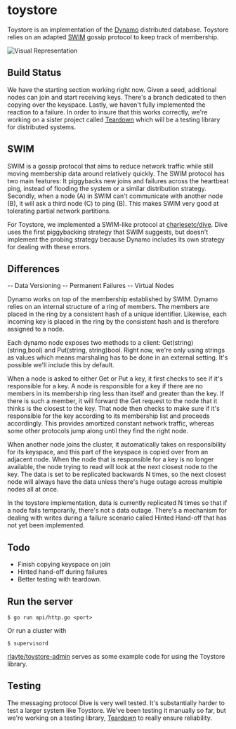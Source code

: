 # toystore

Toystore is an implementation of the [Dynamo](http://www.allthingsdistributed.com/files/amazon-dynamo-sosp2007.pdf) distributed database. Toystore relies on an adapted [SWIM](https://www.cs.cornell.edu/~asdas/research/dsn02-swim.pdf) gossip protocol to keep track of membership. 

![Visual Representation](http://www.charlesetc.com/images/toystore.png)

## Build Status

We have the starting section working right now. Given a seed, additional nodes can join and start receiving keys. There's a branch dedicated to then copying over the keyspace. Lastly, we haven't fully implemented the reaction to a failure. In order to insure that this works correctly, we're working on a sister project called [Teardown](http://github.com/rlayte/teardown) which will be a testing library for distributed systems.

## SWIM

SWIM is a gossip protocol that aims to reduce network traffic while still moving membership data around relatively quickly. The SWIM protocol has two main features: It piggybacks new joins and failures across the heartbeat ping, instead of flooding the system or a similar distribution strategy. Secondly, when a node (A) in SWIM can't communicate with another node (B), it will ask a third node (C) to ping (B). This makes SWIM very good at tolerating partial network partitions. 

For Toystore, we implemented a SWIM-like protocol at [charlesetc/dive](http://github.com/Charlesetc/dive). Dive uses the first piggybacking strategy that SWIM suggests, but doesn't implement the probing strategy because Dynamo includes its own strategy for dealing with these errors. 

## Differences

-- Data Versioning
-- Permanent Failures
-- Virtual Nodes

Dynamo works on top of the membership established by SWIM. Dynamo relies on an internal structure of a ring of members. The members are placed in the ring by a consistent hash of a unique identifier. Likewise, each incoming key is placed in the ring by the consistent hash and is therefore assigned to a node. 

Each dynamo node exposes two methods to a client: Get(string)(string,bool) and Put(string, string)bool. Right now, we're only using strings as values which means marshaling has to be done in an external setting. It's possible we'll include this by default.

When a node is asked to either Get or Put a key, it first checks to see if it's responsible for a key. A node is responsible for a key if there are no members in its membership ring less than itself and greater than the key. If there is such a member, it will forward the Get request to the node that it thinks is the closest to the key. That node then checks to make sure if it's responsible for the key according to its membership list and proceeds accordingly. This provides amortized constant network traffic, whereas some other protocols jump along until they find the right node.

When another node joins the cluster, it automatically takes on responsibility for its keyspace, and this part of the keyspace is copied over from an adjacent node. When the node that is responsible for a key is no longer available, the node trying to read will look at the next closest node to the key. The data is set to be replicated backwards N times, so the next closest node will always have the data unless there's huge outage across multiple nodes all at once.

In the toystore implementation, data is currently replicated N times so that if a node fails temporarily, there's not a data outage. There's a mechanism for dealing with writes during a failure scenario called Hinted Hand-off that has not yet been implemented.

## Todo

* Finish copying keyspace on join
* Hinted hand-off during failures
* Better testing with teardown.

## Run the server

    $ go run api/http.go <port>

Or run a cluster with

    $ supervisord

[rlayte/toystore-admin](http://github.com/rlayte/toystore-admin) serves as some example code for using the Toystore library.

## Testing

The messaging protocol Dive is very well tested. It's substantially harder to test a larger system like Toystore. We've been testing it manually so far, but we're working on a testing library, [Teardown](http://github.com/rlayte/teardown) to really ensure reliability. 
